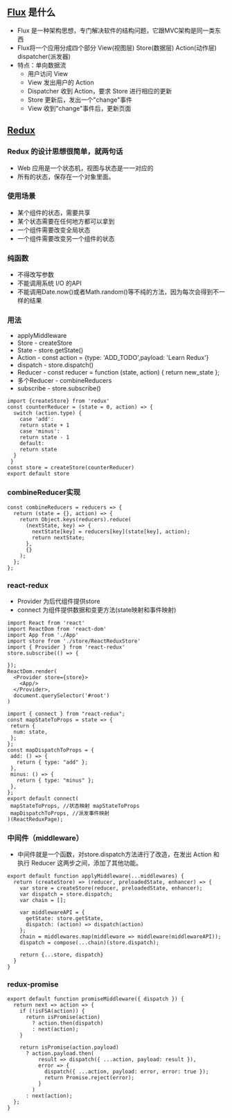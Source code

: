 ## [Flux](https://www.ruanyifeng.com/blog/2016/01/flux.html) 是什么
  - Flux 是一种架构思想，专门解决软件的结构问题，它跟MVC架构是同一类东西
  - Flux将一个应用分成四个部分
    View(视图层) Store(数据层) Action(动作层)  dispatcher(派发器)
  - 特点：单向数据流
      - 用户访问 View
      - View 发出用户的 Action
      - Dispatcher 收到 Action，要求 Store 进行相应的更新
      - Store 更新后，发出一个"change"事件
      - View 收到"change"事件后，更新页面
## [Redux](https://www.ruanyifeng.com/blog/2016/09/redux_tutorial_part_one_basic_usages.html)

### Redux 的设计思想很简单，就两句话
  - Web 应用是一个状态机，视图与状态是一一对应的
  - 所有的状态，保存在一个对象里面。
### 使用场景
  - 某个组件的状态，需要共享
  - 某个状态需要在任何地方都可以拿到
  - 一个组件需要改变全局状态
  - 一个组件需要改变另一个组件的状态
### 纯函数
  - 不得改写参数
  - 不能调用系统 I/O 的API
  - 不能调用Date.now()或者Math.random()等不纯的方法，因为每次会得到不一样的结果
### 用法
  - applyMiddleware
  - Store - createStore
  - State - store.getState()
  - Action - const action = {type: 'ADD_TODO',payload: 'Learn Redux'}
  - dispatch - store.dispatch()
  - Reducer - const reducer = function (state, action) { return new_state };
  - 多个Reducer - combineReducers
  - subscribe - store.subscribe()
```
import {createStore} from 'redux'
const counterReducer = (state = 0, action) => {
  switch (action.type) {
    case 'add':
    return state + 1
    case 'minus':
    return state - 1
    default:
    return state
  }
 }
const store = createStore(counterReducer)
export default store
```

### combineReducer实现
```
const combineReducers = reducers => {
  return (state = {}, action) => {
    return Object.keys(reducers).reduce(
      (nextState, key) => {
        nextState[key] = reducers[key](state[key], action);
        return nextState;
      },
      {} 
    );
  };
};
```

### react-redux
 - Provider 为后代组件提供store
 - connect 为组件提供数据和变更⽅法(state映射和事件映射)
```
import React from 'react'
import ReactDom from 'react-dom'
import App from './App'
import store from './store/ReactReduxStore'
import { Provider } from 'react-redux'
store.subscribe(() => {

});
ReactDom.render(
  <Provider store={store}>
    <App/>
  </Provider>,
  document.querySelector('#root')
)

import { connect } from "react-redux";
const mapStateToProps = state => {
 return {
  num: state,
 };
};
const mapDispatchToProps = {
 add: () => {
   return { type: "add" };
 },
 minus: () => {
   return { type: "minus" };
 },
};
export default connect(
 mapStateToProps, //状态映射 mapStateToProps
 mapDispatchToProps, //派发事件映射
)(ReactReduxPage);

```
### 中间件（middleware）
- 中间件就是一个函数，对store.dispatch方法进行了改造，在发出 Action 和执行 Reducer 这两步之间，添加了其他功能。
```
export default function applyMiddleware(...middlewares) {
  return (createStore) => (reducer, preloadedState, enhancer) => {
    var store = createStore(reducer, preloadedState, enhancer);
    var dispatch = store.dispatch;
    var chain = [];

    var middlewareAPI = {
      getState: store.getState,
      dispatch: (action) => dispatch(action)
    };
    chain = middlewares.map(middleware => middleware(middlewareAPI));
    dispatch = compose(...chain)(store.dispatch);

    return {...store, dispatch}
  }
}
```
### redux-promise
```
export default function promiseMiddleware({ dispatch }) {
  return next => action => {
    if (!isFSA(action)) {
      return isPromise(action)
        ? action.then(dispatch)
        : next(action);
    }

    return isPromise(action.payload)
      ? action.payload.then(
          result => dispatch({ ...action, payload: result }),
          error => {
            dispatch({ ...action, payload: error, error: true });
            return Promise.reject(error);
          }
        )
      : next(action);
  };
}
```
